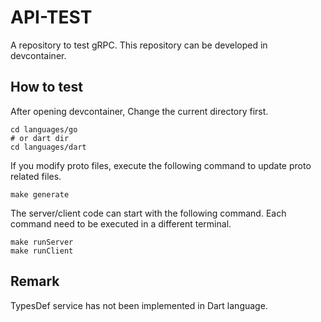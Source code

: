 # API-TEST

A repository to test gRPC. This repository can be developed in devcontainer.

## How to test

After opening devcontainer, Change the current directory first.

```shell
cd languages/go
# or dart dir
cd languages/dart
```

If you modify proto files, execute the following command to update proto related files.

```shell
make generate
```

The server/client code can start with the following command. Each command need to be executed in a different terminal.

```shell
make runServer
make runClient
```

## Remark

TypesDef service has not been implemented in Dart language.